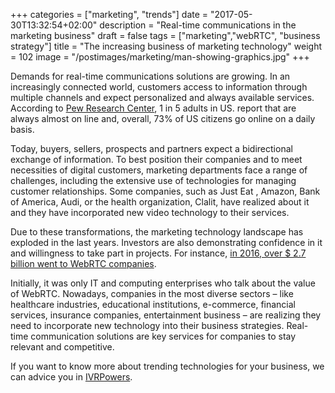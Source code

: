 +++
categories = ["marketing", "trends"]
date = "2017-05-30T13:32:54+02:00"
description = "Real-time communications in the marketing business"
draft = false
tags = ["marketing","webRTC", "business strategy"]
title = "The increasing business of marketing technology"
weight = 102
image = "/postimages/marketing/man-showing-graphics.jpg"
+++

Demands for real-time communications solutions are growing. In an increasingly connected world, customers access to information through multiple channels and expect personalized and always available services. According to [Pew Research Center](http://www.pewresearch.org/fact-tank/2015/12/08/one-fifth-of-americans-report-going-online-almost-constantly/), 1 in 5 adults in US. report that are always almost on line and, overall, 73% of US citizens go online on a daily basis. 

Today, buyers, sellers, prospects and partners expect a bidirectional exchange of information. To best position their companies and to meet necessities of digital customers, marketing departments face a range of challenges, including the extensive use of technologies for managing customer relationships. Some companies, such as Just Eat , Amazon, Bank of America, Audi, or the health organization, Clalit, have realized about it and they have incorporated new video technology to their services.
 
Due to these transformations, the marketing technology landscape has exploded in the last years. Investors are also demonstrating confidence in it and willingness to take part in projects. For instance, [in 2016, over $ 2.7 billion went to WebRTC companies](https://www.blaccspot.com/blog/news/over-2-7-billion-in-funding-to-webrtc-companies-in-2016/ ).

Initially, it was only IT and computing enterprises who talk about the value of WebRTC. Nowadays, companies in the most diverse sectors – like healthcare industries, educational institutions, e-commerce, financial services, insurance companies, entertainment business – are realizing they need to incorporate new technology into their business strategies. Real-time communication solutions are key services for companies to stay relevant and competitive.

If you want to know more about trending technologies for your business, we can advice you in [IVRPowers](http://www.ivrpowers.com/).
